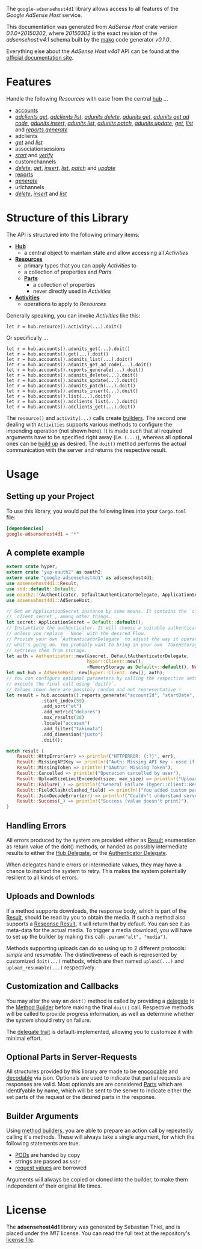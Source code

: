 <!---
DO NOT EDIT !
This file was generated automatically from 'src/mako/README.md.mako'
DO NOT EDIT !
-->
The `google-adsensehost4d1` library allows access to all features of the *Google AdSense Host* service.

This documentation was generated from *AdSense Host* crate version *0.1.0+20150302*, where *20150302* is the exact revision of the *adsensehost:v4.1* schema built by the [mako](http://www.makotemplates.org/) code generator *v0.1.0*.

Everything else about the *AdSense Host* *v4d1* API can be found at the
[official documentation site](https://developers.google.com/adsense/host/).
# Features

Handle the following *Resources* with ease from the central [hub](http://byron.github.io/google-apis-rs/google-adsensehost4d1/struct.AdSenseHost.html) ... 

* [accounts](http://byron.github.io/google-apis-rs/google-adsensehost4d1/struct.Account.html)
 * [*adclients get*](http://byron.github.io/google-apis-rs/google-adsensehost4d1/struct.AccountAdclientGetCall.html), [*adclients list*](http://byron.github.io/google-apis-rs/google-adsensehost4d1/struct.AccountAdclientListCall.html), [*adunits delete*](http://byron.github.io/google-apis-rs/google-adsensehost4d1/struct.AccountAdunitDeleteCall.html), [*adunits get*](http://byron.github.io/google-apis-rs/google-adsensehost4d1/struct.AccountAdunitGetCall.html), [*adunits get ad code*](http://byron.github.io/google-apis-rs/google-adsensehost4d1/struct.AccountAdunitGetAdCodeCall.html), [*adunits insert*](http://byron.github.io/google-apis-rs/google-adsensehost4d1/struct.AccountAdunitInsertCall.html), [*adunits list*](http://byron.github.io/google-apis-rs/google-adsensehost4d1/struct.AccountAdunitListCall.html), [*adunits patch*](http://byron.github.io/google-apis-rs/google-adsensehost4d1/struct.AccountAdunitPatchCall.html), [*adunits update*](http://byron.github.io/google-apis-rs/google-adsensehost4d1/struct.AccountAdunitUpdateCall.html), [*get*](http://byron.github.io/google-apis-rs/google-adsensehost4d1/struct.AccountGetCall.html), [*list*](http://byron.github.io/google-apis-rs/google-adsensehost4d1/struct.AccountListCall.html) and [*reports generate*](http://byron.github.io/google-apis-rs/google-adsensehost4d1/struct.AccountReportGenerateCall.html)
* adclients
 * [*get*](http://byron.github.io/google-apis-rs/google-adsensehost4d1/struct.AdclientGetCall.html) and [*list*](http://byron.github.io/google-apis-rs/google-adsensehost4d1/struct.AdclientListCall.html)
* associationsessions
 * [*start*](http://byron.github.io/google-apis-rs/google-adsensehost4d1/struct.AssociationsessionStartCall.html) and [*verify*](http://byron.github.io/google-apis-rs/google-adsensehost4d1/struct.AssociationsessionVerifyCall.html)
* customchannels
 * [*delete*](http://byron.github.io/google-apis-rs/google-adsensehost4d1/struct.CustomchannelDeleteCall.html), [*get*](http://byron.github.io/google-apis-rs/google-adsensehost4d1/struct.CustomchannelGetCall.html), [*insert*](http://byron.github.io/google-apis-rs/google-adsensehost4d1/struct.CustomchannelInsertCall.html), [*list*](http://byron.github.io/google-apis-rs/google-adsensehost4d1/struct.CustomchannelListCall.html), [*patch*](http://byron.github.io/google-apis-rs/google-adsensehost4d1/struct.CustomchannelPatchCall.html) and [*update*](http://byron.github.io/google-apis-rs/google-adsensehost4d1/struct.CustomchannelUpdateCall.html)
* [reports](http://byron.github.io/google-apis-rs/google-adsensehost4d1/struct.Report.html)
 * [*generate*](http://byron.github.io/google-apis-rs/google-adsensehost4d1/struct.ReportGenerateCall.html)
* urlchannels
 * [*delete*](http://byron.github.io/google-apis-rs/google-adsensehost4d1/struct.UrlchannelDeleteCall.html), [*insert*](http://byron.github.io/google-apis-rs/google-adsensehost4d1/struct.UrlchannelInsertCall.html) and [*list*](http://byron.github.io/google-apis-rs/google-adsensehost4d1/struct.UrlchannelListCall.html)




# Structure of this Library

The API is structured into the following primary items:

* **[Hub](http://byron.github.io/google-apis-rs/google-adsensehost4d1/struct.AdSenseHost.html)**
    * a central object to maintain state and allow accessing all *Activities*
* **[Resources](http://byron.github.io/google-apis-rs/google-adsensehost4d1/trait.Resource.html)**
    * primary types that you can apply *Activities* to
    * a collection of properties and *Parts*
    * **[Parts](http://byron.github.io/google-apis-rs/google-adsensehost4d1/trait.Part.html)**
        * a collection of properties
        * never directly used in *Activities*
* **[Activities](http://byron.github.io/google-apis-rs/google-adsensehost4d1/trait.CallBuilder.html)**
    * operations to apply to *Resources*

Generally speaking, you can invoke *Activities* like this:

```Rust,ignore
let r = hub.resource().activity(...).doit()
```

Or specifically ...

```ignore
let r = hub.accounts().adunits_get(...).doit()
let r = hub.accounts().get(...).doit()
let r = hub.accounts().adunits_list(...).doit()
let r = hub.accounts().adunits_get_ad_code(...).doit()
let r = hub.accounts().reports_generate(...).doit()
let r = hub.accounts().adunits_delete(...).doit()
let r = hub.accounts().adunits_update(...).doit()
let r = hub.accounts().adunits_patch(...).doit()
let r = hub.accounts().adunits_insert(...).doit()
let r = hub.accounts().list(...).doit()
let r = hub.accounts().adclients_list(...).doit()
let r = hub.accounts().adclients_get(...).doit()
```

The `resource()` and `activity(...)` calls create [builders][builder-pattern]. The second one dealing with `Activities` 
supports various methods to configure the impending operation (not shown here). It is made such that all required arguments have to be 
specified right away (i.e. `(...)`), whereas all optional ones can be [build up][builder-pattern] as desired.
The `doit()` method performs the actual communication with the server and returns the respective result.

# Usage

## Setting up your Project

To use this library, you would put the following lines into your `Cargo.toml` file:

```toml
[dependencies]
google-adsensehost4d1 = "*"
```

## A complete example

```Rust
extern crate hyper;
extern crate "yup-oauth2" as oauth2;
extern crate "google-adsensehost4d1" as adsensehost4d1;
use adsensehost4d1::Result;
use std::default::Default;
use oauth2::{Authenticator, DefaultAuthenticatorDelegate, ApplicationSecret, MemoryStorage};
use adsensehost4d1::AdSenseHost;

// Get an ApplicationSecret instance by some means. It contains the `client_id` and 
// `client_secret`, among other things.
let secret: ApplicationSecret = Default::default();
// Instantiate the authenticator. It will choose a suitable authentication flow for you, 
// unless you replace  `None` with the desired Flow.
// Provide your own `AuthenticatorDelegate` to adjust the way it operates and get feedback about 
// what's going on. You probably want to bring in your own `TokenStorage` to persist tokens and
// retrieve them from storage.
let auth = Authenticator::new(&secret, DefaultAuthenticatorDelegate,
                              hyper::Client::new(),
                              <MemoryStorage as Default>::default(), None);
let mut hub = AdSenseHost::new(hyper::Client::new(), auth);
// You can configure optional parameters by calling the respective setters at will, and
// execute the final call using `doit()`.
// Values shown here are possibly random and not representative !
let result = hub.accounts().reports_generate("accountId", "startDate", "endDate")
             .start_index(59)
             .add_sort("et")
             .add_metric("dolores")
             .max_results(38)
             .locale("accusam")
             .add_filter("takimata")
             .add_dimension("justo")
             .doit();

match result {
    Result::HttpError(err) => println!("HTTPERROR: {:?}", err),
    Result::MissingAPIKey => println!("Auth: Missing API Key - used if there are no scopes"),
    Result::MissingToken => println!("OAuth2: Missing Token"),
    Result::Cancelled => println!("Operation cancelled by user"),
    Result::UploadSizeLimitExceeded(size, max_size) => println!("Upload size too big: {} of {}", size, max_size),
    Result::Failure(_) => println!("General Failure (hyper::client::Response doesn't print)"),
    Result::FieldClash(clashed_field) => println!("You added custom parameter which is part of builder: {:?}", clashed_field),
    Result::JsonDecodeError(err) => println!("Couldn't understand server reply - maybe API needs update: {:?}", err),
    Result::Success(_) => println!("Success (value doesn't print)"),
}

```
## Handling Errors

All errors produced by the system are provided either as [Result](http://byron.github.io/google-apis-rs/google-adsensehost4d1/enum.Result.html) enumeration as return value of 
the doit() methods, or handed as possibly intermediate results to either the 
[Hub Delegate](http://byron.github.io/google-apis-rs/google-adsensehost4d1/trait.Delegate.html), or the [Authenticator Delegate](http://byron.github.io/google-apis-rs/google-adsensehost4d1/../yup-oauth2/trait.AuthenticatorDelegate.html).

When delegates handle errors or intermediate values, they may have a chance to instruct the system to retry. This 
makes the system potentially resilient to all kinds of errors.

## Uploads and Downlods
If a method supports downloads, the response body, which is part of the [Result](http://byron.github.io/google-apis-rs/google-adsensehost4d1/enum.Result.html), should be
read by you to obtain the media.
If such a method also supports a [Response Result](http://byron.github.io/google-apis-rs/google-adsensehost4d1/trait.ResponseResult.html), it will return that by default.
You can see it as meta-data for the actual media. To trigger a media download, you will have to set up the builder by making
this call: `.param("alt", "media")`.

Methods supporting uploads can do so using up to 2 different protocols: 
*simple* and *resumable*. The distinctiveness of each is represented by customized 
`doit(...)` methods, which are then named `upload(...)` and `upload_resumable(...)` respectively.

## Customization and Callbacks

You may alter the way an `doit()` method is called by providing a [delegate](http://byron.github.io/google-apis-rs/google-adsensehost4d1/trait.Delegate.html) to the 
[Method Builder](http://byron.github.io/google-apis-rs/google-adsensehost4d1/trait.CallBuilder.html) before making the final `doit()` call. 
Respective methods will be called to provide progress information, as well as determine whether the system should 
retry on failure.

The [delegate trait](http://byron.github.io/google-apis-rs/google-adsensehost4d1/trait.Delegate.html) is default-implemented, allowing you to customize it with minimal effort.

## Optional Parts in Server-Requests

All structures provided by this library are made to be [enocodable](http://byron.github.io/google-apis-rs/google-adsensehost4d1/trait.RequestValue.html) and 
[decodable](http://byron.github.io/google-apis-rs/google-adsensehost4d1/trait.ResponseResult.html) via json. Optionals are used to indicate that partial requests are responses are valid.
Most optionals are are considered [Parts](http://byron.github.io/google-apis-rs/google-adsensehost4d1/trait.Part.html) which are identifyable by name, which will be sent to 
the server to indicate either the set parts of the request or the desired parts in the response.

## Builder Arguments

Using [method builders](http://byron.github.io/google-apis-rs/google-adsensehost4d1/trait.CallBuilder.html), you are able to prepare an action call by repeatedly calling it's methods.
These will always take a single argument, for which the following statements are true.

* [PODs][wiki-pod] are handed by copy
* strings are passed as `&str`
* [request values](http://byron.github.io/google-apis-rs/google-adsensehost4d1/trait.RequestValue.html) are borrowed

Arguments will always be copied or cloned into the builder, to make them independent of their original life times.

[wiki-pod]: http://en.wikipedia.org/wiki/Plain_old_data_structure
[builder-pattern]: http://en.wikipedia.org/wiki/Builder_pattern
[google-go-api]: https://github.com/google/google-api-go-client

# License
The **adsensehost4d1** library was generated by Sebastian Thiel, and is placed 
under the *MIT* license.
You can read the full text at the repository's [license file][repo-license].

[repo-license]: https://github.com/Byron/google-apis-rs/LICENSE.md
